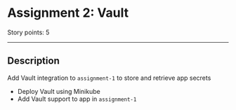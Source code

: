 # Assignment 2: Vault
Story points: 5

--- 

## Description
Add Vault integration to `assignment-1` to store and retrieve app secrets 

- Deploy Vault using Minikube
- Add Vault support to app in `assignment-1`